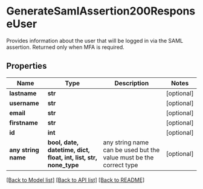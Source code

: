 # GenerateSamlAssertion200ResponseUser

Provides information about the user that will be logged in via the SAML assertion. Returned only when MFA is required.

## Properties
Name | Type | Description | Notes
------------ | ------------- | ------------- | -------------
**lastname** | **str** |  | [optional] 
**username** | **str** |  | [optional] 
**email** | **str** |  | [optional] 
**firstname** | **str** |  | [optional] 
**id** | **int** |  | [optional] 
**any string name** | **bool, date, datetime, dict, float, int, list, str, none_type** | any string name can be used but the value must be the correct type | [optional]

[[Back to Model list]](../README.md#documentation-for-models) [[Back to API list]](../README.md#documentation-for-api-endpoints) [[Back to README]](../README.md)


